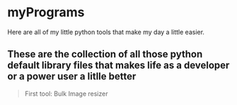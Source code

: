 # myPrograms
Here are all of my little python tools that make my day a little easier.

## These are the collection of all those python default library files that makes life as a developer or a power user a litlle better


> First tool: Bulk Image resizer
